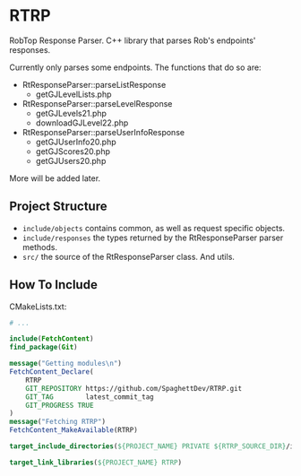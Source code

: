 # RTRP

RobTop Response Parser. C++ library that parses Rob's endpoints' responses.

Currently only parses some endpoints. The functions that do so are:

- RtResponseParser::parseListResponse
  - getGJLevelLists.php
- RtResponseParser::parseLevelResponse
  - getGJLevels21.php
  - downloadGJLevel22.php
- RtResponseParser::parseUserInfoResponse
  - getGJUserInfo20.php
  - getGJScores20.php
  - getGJUsers20.php

More will be added later.

## Project Structure

- `include/objects` contains common, as well as request specific objects.
- `include/responses` the types returned by the RtResponseParser parser methods.
- `src/` the source of the RtResponseParser class. And utils.

## How To Include

CMakeLists.txt:

```cmake
# ...

include(FetchContent)
find_package(Git)

message("Getting modules\n")
FetchContent_Declare(
    RTRP
    GIT_REPOSITORY https://github.com/SpaghettDev/RTRP.git
    GIT_TAG        latest_commit_tag
    GIT_PROGRESS TRUE
)
message("Fetching RTRP")
FetchContent_MakeAvailable(RTRP)

target_include_directories(${PROJECT_NAME} PRIVATE ${RTRP_SOURCE_DIR}/include)

target_link_libraries(${PROJECT_NAME} RTRP)
```
